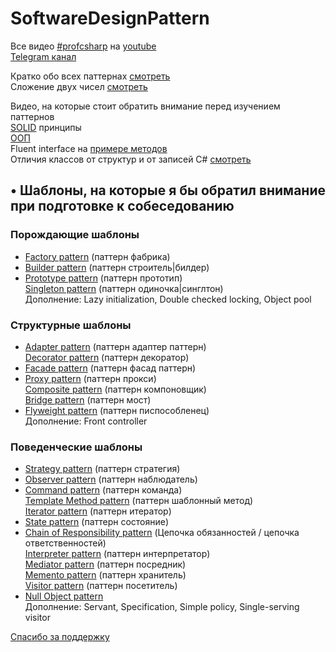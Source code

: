 # SoftwareDesignPattern

Все видео [#profcsharp](https://www.youtube.com/hashtag/profcsharp) на [youtube](https://www.youtube.com/hashtag/profcsharp)  
[Telegram канал](http://ksergey.ru/profcsharp/)

Кратко обо всех паттернах [смотреть](https://youtu.be/VCNcgR0PHpU)  
Сложение двух чисел [смотреть](https://youtu.be/07W9SLmoV-Q)

Видео, на которые стоит обратить внимание перед изучением паттернов  
[SOLID](https://youtube.com/playlist?list=PLsV7KW4r_oBBerr7Fjazux9P4yyVZEGhM) принципы  
[ООП](https://www.youtube.com/watch?v=Jdzp4_AHFPE&list=PLsV7KW4r_oBCJc9q1fA5UDJ41tYgwdfyt&index=1)  
Fluent interface на [примере методов](https://www.youtube.com/watch?v=Pf2Xab-vGa4&list=PLsV7KW4r_oBDh1AGGMfzq_PauWWnKmhAC&index=1)  
Отличия классов от структур и от записей C# [смотреть](https://youtu.be/4JBjBGztMso)  

## • Шаблоны, на которые я бы обратил внимание при подготовке к собеседованию  


### Порождающие шаблоны
* [Factory pattern](https://youtu.be/ZLUeQAekhkc) (паттерн фабрика)  
* [Builder pattern](https://youtu.be/86LofUIbHgw) (паттерн cтроитель|билдер)  
* [Prototype pattern](https://youtu.be/e4mRDEynnDw) (паттерн прототип)  
[Singleton pattern](https://youtu.be/rvbh1G5jC1I) (паттерн одиночка|синглтон)  
Дополнение: Lazy initialization, Double checked locking, Object pool  

### Структурные шаблоны 
* [Adapter pattern](https://youtu.be/6mJXV9m_cmQ) (паттерн адаптер паттерн)  
[Decorator pattern](https://youtu.be/BLSV3B7sp8M) (паттерн декоратор)  
* [Facade pattern](https://youtu.be/SusH5uiWvxw) (паттерн фасад паттерн)  
* [Proxy pattern](https://youtu.be/K8JiU2eKb50) (паттерн прокси)  
[Composite pattern](https://youtu.be/h2AvQ-Epd1I) (паттерн компоновщик)  
[Bridge pattern](https://youtu.be/ePbId3gENRo) (паттерн мост)  
* [Flyweight pattern](https://youtu.be/mZ7OnzlSth0) (паттерн писпособленец)  
Дополнение: Front controller  

### Поведенческие шаблоны
* [Strategy pattern](https://youtu.be/Gn2XLfAdDxI) (паттерн стратегия)  
* [Observer pattern](https://youtu.be/8UUO81WB_5M) (паттерн наблюдатель)  
* [Command pattern](https://youtu.be/HXEtIt9hRrs) (паттерн команда)  
[Template Method pattern](https://youtu.be/J4mD4mkTbog) (паттерн шаблонный метод)  
[Iterator pattern](https://youtu.be/TMUf03QsPPM) (паттерн итератор)  
* [State pattern](https://youtu.be/oraxX9MTliQ) (паттерн состояние)  
* [Chain of Responsibility pattern](https://youtu.be/OxJY5pNwFaY) (Цепочка обязанностей / цепочка ответственностей)  
[Interpreter pattern](https://youtu.be/nmjw6xdkakQ) (паттерн интерпретатор)  
[Mediator pattern](https://youtu.be/1fyZokexZKI) (паттерн посредник)  
[Memento pattern](https://youtu.be/5eNM5zpAbjM) (паттерн хранитель)  
[Visitor pattern](https://youtu.be/JtkVGWj-7Wg) (паттерн посетитель)  
* [Null Object pattern](https://youtu.be/XNfX3rIx0L0)  
Дополнение: Servant, Specification, Simple policy, Single-serving visitor  
  
[Спасибо за поддержку](https://www.youtube.com/c/SergeyK?sub_confirmation=1)  
